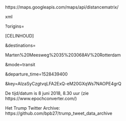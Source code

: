 


<p>https://maps.googleapis.com/maps/api/distancematrix/
<p>xml
<p>?origins=
<p>[CELINHOUD]
<p>&destinations=
<p>Marten%20Meesweg%2035%203068AV%20Rotterdam
<p>&mode=transit
<p>&departure_time=1528439400
<p>&key=AIzaSyCzgtvqLFA2ExQ-eM20GXqWs7NAOPE4grQ
<br>
<p>De tijd/datum is 8 juni 2018, 8.30 uur (zie https://www.epochconverter.com/)

<br>
<p>Het Trump Twitter Archive: https://github.com/bpb27/trump_tweet_data_archive
